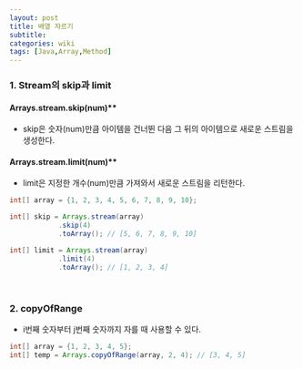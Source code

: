 ```yaml
---
layout: post
title: 배열 자르기
subtitle: 
categories: wiki
tags: [Java,Array,Method]
---
```

### 1. Stream의 skip과 limit

#### Arrays.stream.skip(num)**
- skip은 숫자(num)만큼 아이템을 건너뛴 다음 그 뒤의 아이템으로 새로운 스트림을 생성한다.

#### Arrays.stream.limit(num)**
- limit은 지정한 개수(num)만큼 가져와서 새로운 스트림을 리턴한다.

```java
int[] array = {1, 2, 3, 4, 5, 6, 7, 8, 9, 10};

int[] skip = Arrays.stream(array)
			.skip(4)
			.toArray(); // [5, 6, 7, 8, 9, 10]

int[] limit = Arrays.stream(array)
			.limit(4)
			.toArray(); // [1, 2, 3, 4]
```
<br/>


### 2. copyOfRange
- i번째 숫자부터 j번째 숫자까지 자를 때 사용할 수 있다.

```java
int[] array = {1, 2, 3, 4, 5};
int[] temp = Arrays.copyOfRange(array, 2, 4); // [3, 4, 5]
```